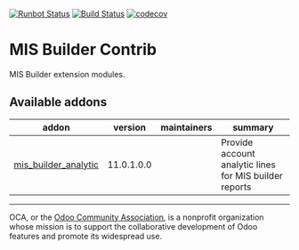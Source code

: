 [![Runbot Status](https://runbot.odoo-community.org/runbot/badge/flat/277/11.0.svg)](https://runbot.odoo-community.org/runbot/repo/github-com-oca-mis-builder-contrib-277)
[![Build Status](https://travis-ci.com/OCA/mis-builder-contrib.svg?branch=11.0)](https://travis-ci.com/OCA/mis-builder-contrib)
[![codecov](https://codecov.io/gh/OCA/mis-builder-contrib/branch/11.0/graph/badge.svg)](https://codecov.io/gh/OCA/mis-builder-contrib)

# MIS Builder Contrib

MIS Builder extension modules.

[//]: # (addons)

Available addons
----------------
addon | version | maintainers | summary
--- | --- | --- | ---
[mis_builder_analytic](mis_builder_analytic/) | 11.0.1.0.0 |  | Provide account analytic lines for MIS builder reports

[//]: # (end addons)

----

OCA, or the [Odoo Community Association](http://odoo-community.org/), is a nonprofit organization whose
mission is to support the collaborative development of Odoo features and
promote its widespread use.
